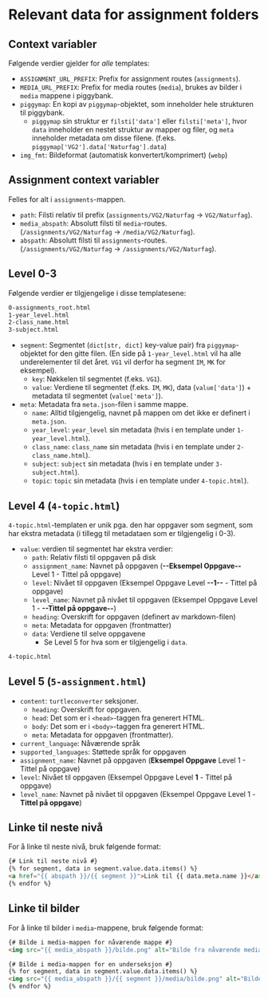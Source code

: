 # Relevant data for assignment folders

## Context variabler

Følgende verdier gjelder for _alle_ templates:

- `ASSIGNMENT_URL_PREFIX`: Prefix for assignment routes (`assignments`).
- `MEDIA_URL_PREFIX`: Prefix for media routes (`media`), brukes av bilder i `media` mappene i piggybank.
- `piggymap`: En kopi av `piggymap`-objektet, som inneholder hele strukturen til piggybank.
    - `piggymap` sin struktur er `filsti['data']` eller `filsti['meta']`, hvor `data` inneholder en nestet struktur av
      mapper og filer, og `meta` inneholder metadata om disse filene. (f.eks. `piggymap['VG2'].data['Naturfag'].data`)
- `img_fmt`: Bildeformat (automatisk konvertert/komprimert) (`webp`)

## Assignment context variabler

Felles for alt i `assignments`-mappen.

- `path`: Filsti relativ til prefix (`assignments/VG2/Naturfag` -> `VG2/Naturfag`).
- `media_abspath`: Absolutt filsti til `media`-routes. (`/assignments/VG2/Naturfag` -> `/media/VG2/Naturfag`).
- `abspath`: Absolutt filsti til `assignments`-routes. (`/assignments/VG2/Naturfag` -> `/assignments/VG2/Naturfag`).

## Level 0-3

Følgende verdier er tilgjengelige i disse templatesene:

```bash
0-assignments_root.html
1-year_level.html
2-class_name.html
3-subject.html
```

- `segment`: Segmentet (`dict[str, dict]` key-value pair) fra `piggymap`-objektet for den gitte filen. (En side
  på `1-year_level.html` vil ha alle underelementer til det året. `VG1` vil derfor ha segment `IM`, `MK` for eksempel).
    - `key`: Nøkkelen til segmentet (f.eks. `VG1`).
    - `value`: Verdiene til segmentet (f.eks. `IM`, `MK`), data (`value['data']`) + metadata til
      segmentet (`value['meta']`).
- `meta`: Metadata fra `meta.json`-filen i samme mappe.
    - `name`: Alltid tilgjengelig, navnet på mappen om det ikke er definert i `meta.json`.
    - `year_level`: `year_level` sin metadata (hvis i en template under `1-year_level.html`).
    - `class_name`: `class_name` sin metadata (hvis i en template under `2-class_name.html`).
    - `subject`: `subject` sin metadata (hvis i en template under `3-subject.html`).
    - `topic`: `topic` sin metadata (hvis i en template under `4-topic.html`).

## Level 4 (`4-topic.html`)

`4-topic.html`-templaten er unik pga. den har oppgaver som segment, som har ekstra metadata (i tillegg til metadataen
som er tilgjengelig i 0-3).

- `value`: verdien til segmentet har ekstra verdier:
    - `path`: Relativ filsti til oppgaven på disk
    - `assignment_name`: Navnet på oppgaven (**--Eksempel Oppgave--** Level 1 - Tittel på oppgave)
    - `level`: Nivået til oppgaven (Eksempel Oppgave Level **--1--** - Tittel på oppgave)
    - `level_name`: Navnet på nivået til oppgaven (Eksempel Oppgave Level 1 - **--Tittel på oppgave--**)
    - `heading`: Overskrift for oppgaven (definert av markdown-filen)
    - `meta`: Metadata for oppgaven (frontmatter)
    - `data`: Verdiene til selve oppgavene
        - Se Level 5 for hva som er tilgjengelig i `data`.

```bash
4-topic.html
```

## Level 5 (`5-assignment.html`)

- `content`: `turtleconverter` seksjoner.
    - `heading`: Overskrift for oppgaven.
    - `head`: Det som er i `<head>`-taggen fra generert HTML.
    - `body`: Det som er i `<body>`-taggen fra generert HTML.
    - `meta`: Metadata for oppgaven (frontmatter).
- `current_language`: Nåværende språk
- `supported_languages`: Støttede språk for oppgaven
- `assignment_name`: Navnet på oppgaven (**Eksempel Oppgave** Level 1 - Tittel på oppgave)
- `level`: Nivået til oppgaven (Eksempel Oppgave Level **1** - Tittel på oppgave)
- `level_name`: Navnet på nivået til oppgaven (Eksempel Oppgave Level 1 - **Tittel på oppgave**)

## Linke til neste nivå

For å linke til neste nivå, bruk følgende format:

```html
{# Link til neste nivå #}
{% for segment, data in segment.value.data.items() %}
<a href="{{ abspath }}/{{ segment }}">Link til {{ data.meta.name }}</a>
{% endfor %}
```

## Linke til bilder

For å linke til bilder i `media`-mappene, bruk følgende format:

```html
{# Bilde i media-mappen for nåværende mappe #}
<img src="{{ media_abspath }}/bilde.png" alt="Bilde fra nåværende media mappe">

{# Bilde i media-mappen for en underseksjon #}
{% for segment, data in segment.value.data.items() %}
<img src="{{ media_abspath }}/{{ segment }}/media/bilde.png" alt="Bilde fra segmentets media mappe">
{% endfor %}
```
